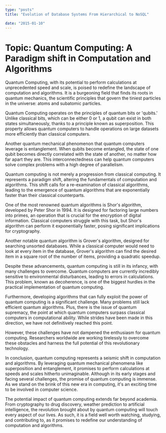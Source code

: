 ```yaml
---
type: "posts"
title: "Evolution of Database Systems From Hierarchical to NoSQL"

date: "2015-01-10"
---
```


# Topic: Quantum Computing: A Paradigm shift in Computation and Algorithms

Quantum Computing, with its potential to perform calculations at unprecedented speed and scale, is poised to redefine the landscape of computation and algorithms. It is a burgeoning field that finds its roots in quantum mechanics, the scientific principles that govern the tiniest particles in the universe: atoms and subatomic particles.

Quantum Computing operates on the principles of quantum bits or 'qubits.' Unlike classical bits, which can be either 0 or 1, a qubit can exist in both states simultaneously, thanks to a principle known as superposition. This property allows quantum computers to handle operations on large datasets more efficiently than classical computers.

Another quantum mechanical phenomenon that quantum computers leverage is entanglement. When qubits become entangled, the state of one qubit becomes directly correlated with the state of another, no matter how far apart they are. This interconnectedness can help quantum computers solve complex problems with a high degree of parallelism.

Quantum computing is not merely a progression from classical computing. It represents a paradigm shift, altering the fundamentals of computation and algorithms. This shift calls for a re-examination of classical algorithms, leading to the emergence of quantum algorithms that are exponentially faster than their classical counterparts.

One of the most renowned quantum algorithms is Shor's algorithm, developed by Peter Shor in 1994. It is designed for factoring large numbers into primes, an operation that is crucial for the encryption of digital information. Classical computers struggle with this task, but Shor's algorithm can perform it exponentially faster, posing significant implications for cryptography.

Another notable quantum algorithm is Grover's algorithm, designed for searching unsorted databases. While a classical computer would need to look at every item in the database, Grover's algorithm can find the desired item in a square root of the number of items, providing a quadratic speedup.

Despite these advancements, quantum computing is still in its infancy, with many challenges to overcome. Quantum computers are currently incredibly sensitive to environmental disturbances, leading to errors in calculations. This problem, known as decoherence, is one of the biggest hurdles in the practical implementation of quantum computing.

Furthermore, developing algorithms that can fully exploit the power of quantum computing is a significant challenge. Many problems still lack efficient quantum algorithms. Plus, there is the issue of quantum supremacy, the point at which quantum computers surpass classical computers in computational ability. While strides have been made in this direction, we have not definitively reached this point.

However, these challenges have not dampened the enthusiasm for quantum computing. Researchers worldwide are working tirelessly to overcome these obstacles and harness the full potential of this revolutionary technology.

In conclusion, quantum computing represents a seismic shift in computation and algorithms. By leveraging quantum mechanical phenomena like superposition and entanglement, it promises to perform calculations at speeds and scales hitherto unimaginable. Although in its early stages and facing several challenges, the promise of quantum computing is immense. As we stand on the brink of this new era in computing, it's an exciting time to be involved in computer science.

The potential impact of quantum computing extends far beyond academia. From cryptography to drug discovery, weather prediction to artificial intelligence, the revolution brought about by quantum computing will touch every aspect of our lives. As such, it is a field well worth watching, studying, and contributing to, as it promises to redefine our understanding of computation and algorithms.
